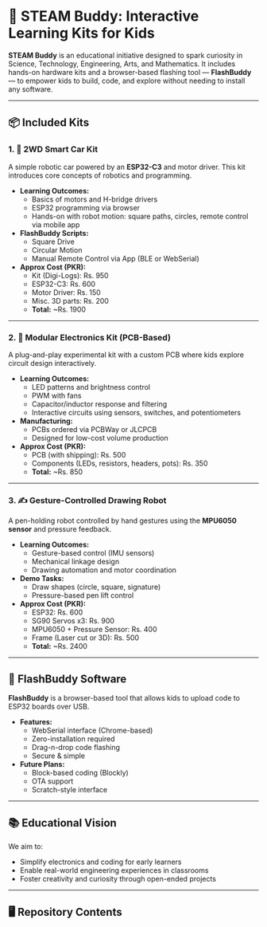 # 🚀 STEAM Buddy: Interactive Learning Kits for Kids

**STEAM Buddy** is an educational initiative designed to spark curiosity in Science, Technology, Engineering, Arts, and Mathematics. It includes hands-on hardware kits and a browser-based flashing tool — **FlashBuddy** — to empower kids to build, code, and explore without needing to install any software.

---

## 📦 Included Kits

### 1. 🤖 2WD Smart Car Kit
A simple robotic car powered by an **ESP32-C3** and motor driver. This kit introduces core concepts of robotics and programming.

- **Learning Outcomes:**
  - Basics of motors and H-bridge drivers
  - ESP32 programming via browser
  - Hands-on with robot motion: square paths, circles, remote control via mobile app
- **FlashBuddy Scripts:**
  - Square Drive
  - Circular Motion
  - Manual Remote Control via App (BLE or WebSerial)
- **Approx Cost (PKR):**
  - Kit (Digi-Logs): Rs. 950
  - ESP32-C3: Rs. 600
  - Motor Driver: Rs. 150
  - Misc. 3D parts: Rs. 200  
  - **Total:** ~Rs. 1900

---

### 2. 🧩 Modular Electronics Kit (PCB-Based)
A plug-and-play experimental kit with a custom PCB where kids explore circuit design interactively.

- **Learning Outcomes:**
  - LED patterns and brightness control
  - PWM with fans
  - Capacitor/inductor response and filtering
  - Interactive circuits using sensors, switches, and potentiometers
- **Manufacturing:**
  - PCBs ordered via PCBWay or JLCPCB
  - Designed for low-cost volume production
- **Approx Cost (PKR):**
  - PCB (with shipping): Rs. 500
  - Components (LEDs, resistors, headers, pots): Rs. 350
  - **Total:** ~Rs. 850

---

### 3. ✍️ Gesture-Controlled Drawing Robot
A pen-holding robot controlled by hand gestures using the **MPU6050 sensor** and pressure feedback.

- **Learning Outcomes:**
  - Gesture-based control (IMU sensors)
  - Mechanical linkage design
  - Drawing automation and motor coordination
- **Demo Tasks:**
  - Draw shapes (circle, square, signature)
  - Pressure-based pen lift control
- **Approx Cost (PKR):**
  - ESP32: Rs. 600
  - SG90 Servos x3: Rs. 900
  - MPU6050 + Pressure Sensor: Rs. 400
  - Frame (Laser cut or 3D): Rs. 500
  - **Total:** ~Rs. 2400

---

## 🧠 FlashBuddy Software
**FlashBuddy** is a browser-based tool that allows kids to upload code to ESP32 boards over USB.

- **Features:**
  - WebSerial interface (Chrome-based)
  - Zero-installation required
  - Drag-n-drop code flashing
  - Secure & simple
- **Future Plans:**
  - Block-based coding (Blockly)
  - OTA support
  - Scratch-style interface

---

## 📚 Educational Vision
We aim to:
- Simplify electronics and coding for early learners
- Enable real-world engineering experiences in classrooms
- Foster creativity and curiosity through open-ended projects

---

## 🖥️ Repository Contents

